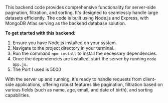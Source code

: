 This backend code provides comprehensive functionality for server-side pagination, filtration, and sorting. It's designed to seamlessly handle large datasets efficiently. The code is built using Node.js and Express, with MongoDB Atlas serving as the backend database solution.

**To get started with this backend:**

1. Ensure you have Node.js installed on your system.
2. Navigate to the project directory in your terminal.
3. Run the command `npm install` to install the necessary dependencies.
4. Once the dependencies are installed, start the server by running `node app.js`.
5. The Port I used is 5000

With the server up and running, it's ready to handle requests from client-side applications, offering robust features like pagination, filtration based on various fields (such as name, age, email, and date of birth), and sorting capabilities.
